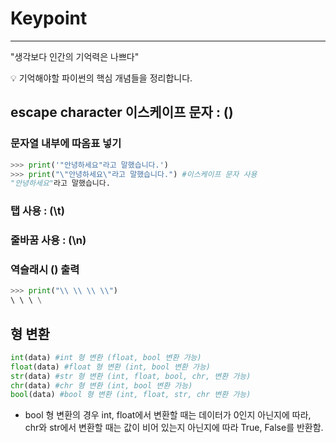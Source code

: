 # Keypoint

---

"생각보다 인간의 기억력은 나쁘다"

💡 기억해야할 파이썬의 핵심 개념들을 정리합니다.

## escape character 이스케이프 문자 : (\)

### 문자열 내부에 따옴표 넣기

```python
>>> print('"안녕하세요"라고 말했습니다.')
>>> print("\"안녕하세요\"라고 말했습니다.") #이스케이프 문자 사용
"안녕하세요"라고 말했습니다.
```

### 탭 사용 : (\t)

### 줄바꿈 사용 : (\n)

### 역슬래시 (\) 출력

```python
>>> print("\\ \\ \\ \\")
\ \ \ \
```

## 형 변환

```python
int(data) #int 형 변환 (float, bool 변환 가능)
float(data) #float 형 변환 (int, bool 변환 가능)
str(data) #str 형 변환 (int, float, bool, chr, 변환 가능)
chr(data) #chr 형 변환 (int, bool 변환 가능)
bool(data) #bool 형 변환 (int, float, str, chr 변환 가능)
```

- bool 형 변환의 경우 int, float에서 변환할 때는 데이터가 0인지 아닌지에 따라, chr와 str에서 변환할 때는 값이 비어 있는지 아닌지에 따라 True, False를 반환함.
